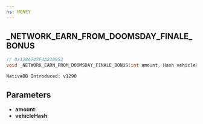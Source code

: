 ```yaml
---
ns: MONEY
---
```

## _NETWORK_EARN_FROM_DOOMSDAY_FINALE_BONUS

```c
// 0x128A747F4A230952
void _NETWORK_EARN_FROM_DOOMSDAY_FINALE_BONUS(int amount, Hash vehicleHash);
```

```
NativeDB Introduced: v1290
```

## Parameters
* **amount**:
* **vehicleHash**:
